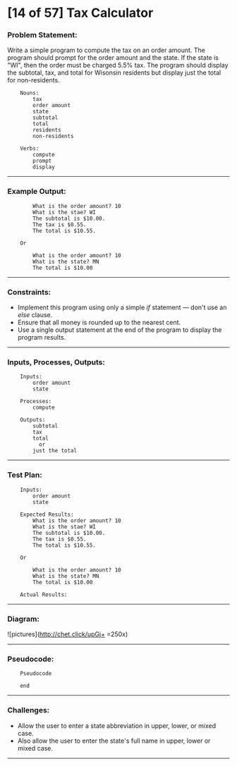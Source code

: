 # [14 of 57] Tax Calculator

### Problem Statement:

Write a simple program to compute the tax on an order amount. The program should prompt for the order amount and the state. If the state is "WI", then the order must be charged 5.5% tax. The program should display the subtotal, tax, and total for Wisonsin residents but display just the total for non-residents.

        Nouns:
            tax
            order amount
            state
            subtotal
            total
            residents
            non-residents
        
        Verbs:
            compute
            prompt
            display
        
---
### Example Output:

            What is the order amount? 10
            What is the stae? WI
            The subtotal is $10.00.
            The tax is $0.55.
            The total is $10.55.
    
        Or
    
            What is the order amount? 10
            What is the state? MN
            The total is $10.00
    
---
### Constraints:

* Implement this program using only a simple *if* statement — don't use an *else* clause.
* Ensure that all money is rounded up to the nearest cent.
* Use a single output statement at the end of the program to display the program results.

---
### Inputs, Processes, Outputs:

        Inputs:
            order amount
            state
            
        Processes:
            compute
            
        Outputs:
            subtotal
            tax
            total
              or
            just the total
---
### Test Plan:

        Inputs:
            order amount
            state
        
        Expected Results:
            What is the order amount? 10
            What is the stae? WI
            The subtotal is $10.00.
            The tax is $0.55.
            The total is $10.55.
    
        Or
    
            What is the order amount? 10
            What is the state? MN
            The total is $10.00
        
        Actual Results:
        
---
### Diagram:

![pictures](http://chet.click/upGj+ =250x)

---
###  Pseudocode:

        Pseudocode

        end

---
### Challenges:

* Allow the user to enter a state abbreviation in upper, lower, or mixed case.
* Also allow the user to enter the state's full name in upper, lower or mixed case.

---
